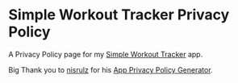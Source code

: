 # Simple Workout Tracker Privacy Policy

A Privacy Policy  page for my [Simple Workout Tracker](https://play.google.com/store/apps/details?id=com.laravelandvue.simpleworkouttracker) app.

Big Thank you to [nisrulz](https://github.com/nisrulz) for his [App Privacy Policy Generator](https://app-privacy-policy-generator.nisrulz.com/).

